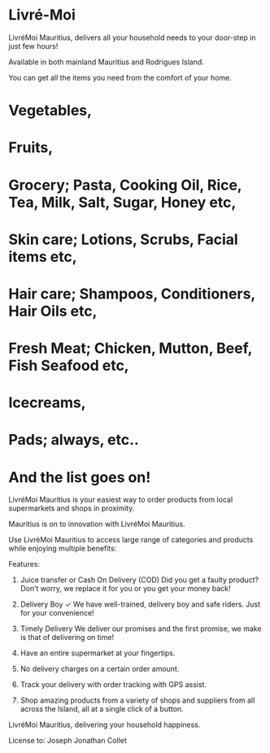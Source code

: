 # Livré-Moi
LivréMoi Mauritius, delivers all your household needs to your door-step in just few hours!

Available in both mainland Mauritius and Rodrigues Island.

You can get all the items you need from the comfort of your home.
# Vegetables,
# Fruits,
# Grocery; Pasta, Cooking Oil, Rice, Tea, Milk, Salt, Sugar, Honey etc,
# Skin care; Lotions, Scrubs, Facial items etc,
# Hair care; Shampoos, Conditioners, Hair Oils etc,
# Fresh Meat; Chicken, Mutton, Beef, Fish Seafood etc,
# Icecreams,
# Pads; always, etc..
# And the list goes on!

LivréMoi Mauritius is your easiest way to order products from local supermarkets and shops in proximity.

Mauritius is on to innovation with LivréMoi Mauritius.

Use LivréMoi Mauritius to access large range of categories and products while enjoying multiple benefits:

Features:
1. Juice transfer or Cash On Delivery (COD)
Did you get a faulty product? Don’t worry, we replace it for you or you get your money back!

2. Delivery Boy ✓
We have well-trained, delivery boy and safe riders. Just for your convenience!

3. Timely Delivery
We deliver our promises and the first promise, we make is that of delivering on time!

4. Have an entire supermarket at your fingertips.

5. No delivery charges on a certain order amount.

8. Track your delivery with order tracking with GPS assist.

9. Shop amazing products from a variety of shops and suppliers from all across the Island, all at a single click of a button.


LivréMoi Mauritius, delivering your household happiness.

License to: Joseph Jonathan Collet
